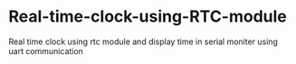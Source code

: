# Real-time-clock-using-RTC-module
 Real time clock using rtc module and display time in serial moniter using uart communication
